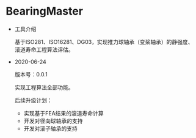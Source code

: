 # BearingMaster
- 工具介绍

    基于ISO281、ISO16281、DG03，实现推力球轴承（变桨轴承）的静强度、滚道寿命工程算法评估。
- 2020-06-24

    版本号：0.0.1
    
    实现工程算法全部功能。
    
    后续升级计划：
    - 实现基于FEA结果的滚道寿命计算
    - 开发对径向球轴承的支持
    - 开发对滚子轴承的支持
    
    
    
